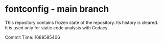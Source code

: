 # fontconfig - main branch

This repository contains frozen state of the repository.
Its history is cleared. It is used only for static code
analysis with Codacy.

Commit Time: 1689585406
